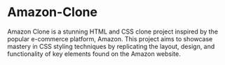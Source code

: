 # Amazon-Clone
Amazon Clone is a stunning HTML and CSS clone project inspired by the popular e-commerce platform, Amazon. This project aims to showcase mastery in CSS styling techniques by replicating the layout, design, and functionality of key elements found on the Amazon website.
